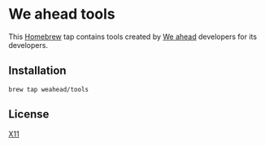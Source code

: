# We ahead tools

This [Homebrew](https://github.com/Homebrew/brew/) tap contains tools created
by [We ahead](http://weahead.se/) developers for its developers.


## Installation

`brew tap weahead/tools`


## License
[X11](LICENSE)
